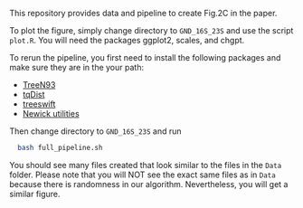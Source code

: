 This repository provides data and pipeline to create Fig.2C in the paper.

To plot the figure, simply change directory to ```GND_16S_23S``` and use the script ```plot.R```. You will need the packages ggplot2, scales, and chgpt.

To rerun the pipeline, you first need to install the following packages and make sure they are in the your path:
+ [TreeN93](https://github.com/niemasd/TreeN93)
+ [tqDist](https://users-cs.au.dk/cstorm/software/tqdist/)
+ [treeswift](https://github.com/niemasd/TreeSwift)
+ [Newick utilities](http://cegg.unige.ch/newick_utils)

Then change directory to ```GND_16S_23S``` and run

```bash
  bash full_pipeline.sh
```

You should see many files created that look similar to the files in the ```Data``` folder. Please note that you will NOT see the exact same files as in ```Data``` because there is randomness in our algorithm. Nevertheless, you will get a similar figure.



